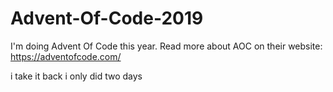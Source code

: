 # Advent-Of-Code-2019
I'm doing Advent Of Code this year. Read more about AOC on their website: https://adventofcode.com/


i take it back i only did two days
